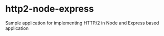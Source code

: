 # http2-node-express
Sample application for implementing HTTP/2 in Node and Express based application
